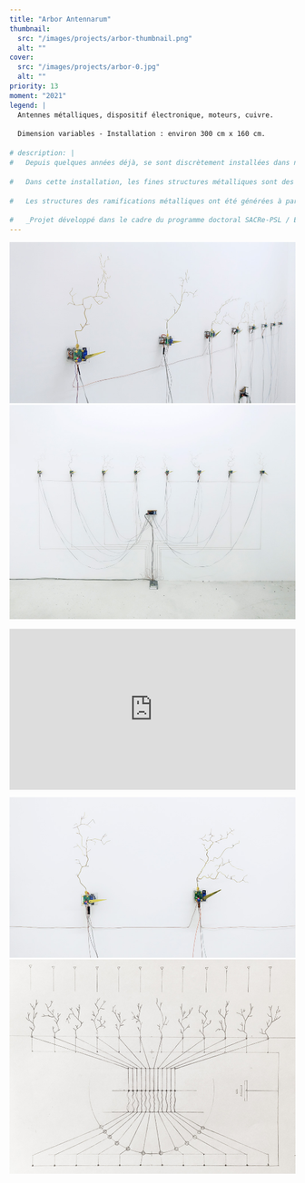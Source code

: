 ```yaml
---
title: "Arbor Antennarum"
thumbnail:
  src: "/images/projects/arbor-thumbnail.png"
  alt: ""
cover:
  src: "/images/projects/arbor-0.jpg"
  alt: ""
priority: 13
moment: "2021"
legend: |
  Antennes métalliques, dispositif électronique, moteurs, cuivre.

  Dimension variables - Installation : environ 300 cm x 160 cm.

# description: |
#   Depuis quelques années déjà, se sont discrètement installées dans nos villes de grandes colonnes métalliques, habillées de plastique à l’apparence végétale : les arbres antennes. Ces antennes relais 4G-5G ont pour but de se fondre dans le paysage.

#   Dans cette installation, les fines structures métalliques sont des antennes qui captent, autour d’elles, l’environnement électromagnétique. Les aiguilles en mouvement indiquent la puissance du signal perçu par les antennes. Elles reflètent l’instabilité et les fluctuations permanentes du paysage hertzien.

#   Les structures des ramifications métalliques ont été générées à partir d’un processus algorithmique DLA (Diffusion-Limited Agregation), par implémentation des données obtenues par la captation de l’antenne précédente pour générer la suivante, donnant une certaine orientation à l’inflorescence de ses ramifications. Déterminée par chacune des structures, le mouvement des aiguilles varie légèrement selon la géométrie des antennes.

#   _Projet développé dans le cadre du programme doctoral SACRe-PSL / EnsAD._
---
```


![](/images/projects/arbor-1.jpg)
![](/images/projects/arbor-2.jpg)

<div style="padding:56.25% 0 0 0;position:relative;"><iframe src="https://player.vimeo.com/video/538379979?h=2900fce5da&title=0&byline=0&portrait=0" style="position:absolute;top:0;left:0;width:100%;height:100%;" frameborder="0" allow="autoplay; fullscreen; picture-in-picture" allowfullscreen></iframe></div><script src="https://player.vimeo.com/api/player.js"></script>

![](/images/projects/arbor-3.jpg)
![](/images/projects/arbor-4.jpg)
